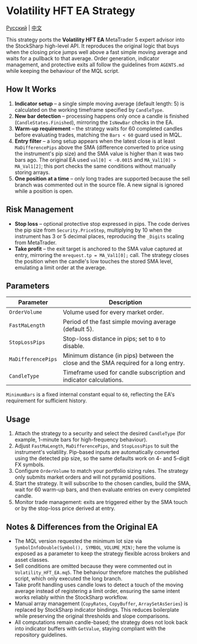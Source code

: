 # Volatility HFT EA Strategy
[Русский](README_ru.md) | [中文](README_cn.md)

This strategy ports the **Volatility HFT EA** MetaTrader 5 expert advisor into the StockSharp high-level API. It reproduces the original logic that buys when the closing price jumps well above a fast simple moving average and waits for a pullback to that average. Order generation, indicator management, and protective exits all follow the guidelines from `AGENTS.md` while keeping the behaviour of the MQL script.

## How It Works

1. **Indicator setup** – a single simple moving average (default length: 5) is calculated on the working timeframe specified by `CandleType`.
2. **New bar detection** – processing happens only once a candle is finished (`CandleStates.Finished`), mirroring the `IsNewBar` checks in the EA.
3. **Warm-up requirement** – the strategy waits for 60 completed candles before evaluating trades, matching the `Bars < 60` guard used in MQL.
4. **Entry filter** – a long setup appears when the latest close is at least `MaDifferencePips` above the SMA (difference converted to price using the instrument's pip size) and the SMA value is higher than it was two bars ago. The original EA used `val[0] < -0.0015` and `MA_Val1[0] > MA_Val1[2]`; this port checks the same conditions without manually storing arrays.
5. **One position at a time** – only long trades are supported because the sell branch was commented out in the source file. A new signal is ignored while a position is open.

## Risk Management

- **Stop loss** – optional protective stop expressed in pips. The code derives the pip size from `Security.PriceStep`, multiplying by 10 when the instrument has 3 or 5 decimal places, reproducing the `_Digits` scaling from MetaTrader.
- **Take profit** – the exit target is anchored to the SMA value captured at entry, mirroring the `mrequest.tp = MA_Val1[0];` call. The strategy closes the position when the candle's low touches the stored SMA level, emulating a limit order at the average.

## Parameters

| Parameter | Description |
| --- | --- |
| `OrderVolume` | Volume used for every market order. |
| `FastMaLength` | Period of the fast simple moving average (default 5). |
| `StopLossPips` | Stop-loss distance in pips; set to `0` to disable. |
| `MaDifferencePips` | Minimum distance (in pips) between the close and the SMA required for a long entry. |
| `CandleType` | Timeframe used for candle subscription and indicator calculations. |

`MinimumBars` is a fixed internal constant equal to `60`, reflecting the EA's requirement for sufficient history.

## Usage

1. Attach the strategy to a security and select the desired `CandleType` (for example, 1-minute bars for high-frequency behaviour).
2. Adjust `FastMaLength`, `MaDifferencePips`, and `StopLossPips` to suit the instrument's volatility. Pip-based inputs are automatically converted using the detected pip size, so the same defaults work on 4- and 5-digit FX symbols.
3. Configure `OrderVolume` to match your portfolio sizing rules. The strategy only submits market orders and will not pyramid positions.
4. Start the strategy. It will subscribe to the chosen candles, build the SMA, wait for 60 warm-up bars, and then evaluate entries on every completed candle.
5. Monitor trade management: exits are triggered either by the SMA touch or by the stop-loss price derived at entry.

## Notes & Differences from the Original EA

- The MQL version requested the minimum lot size via `SymbolInfoDouble(Symbol(), SYMBOL_VOLUME_MIN)`; here the volume is exposed as a parameter to keep the strategy flexible across brokers and asset classes.
- Sell conditions are omitted because they were commented out in `Volatility_HFT_EA.mq5`. The behaviour therefore matches the published script, which only executed the long branch.
- Take profit handling uses candle lows to detect a touch of the moving average instead of registering a limit order, ensuring the same intent works reliably within the StockSharp workflow.
- Manual array management (`CopyRates`, `CopyBuffer`, `ArraySetAsSeries`) is replaced by StockSharp indicator bindings. This reduces boilerplate while preserving the original thresholds and slope comparisons.
- All computations remain candle-based; the strategy does not look back into indicator buffers with `GetValue`, staying compliant with the repository guidelines.
